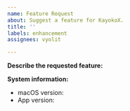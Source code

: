 ```yaml
---
name: Feature Request
about: Suggest a feature for KayokoX.
title: ''
labels: enhancement
assignees: vyolit

---
```


**Describe the requested feature:**

**System information:**
- macOS version:
- App version:
